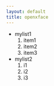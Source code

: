 ```yaml
---
layout: default
title: openxface
---
```


* mylist1
   1. item1
   1. item2
   1. item3
* mylist2
   1. i1
   2. i2
   3. i3

